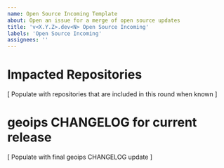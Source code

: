 ```yaml
---
name: Open Source Incoming Template
about: Open an issue for a merge of open source updates
title: 'v<X.Y.Z>.dev<N> Open Source Incoming'
labels: 'Open Source Incoming'
assignees: ''
---
```


# Impacted Repositories
[ Populate with repositories that are included in this round when known ]

# geoips CHANGELOG for current release
[ Populate with final geoips CHANGELOG update ]
